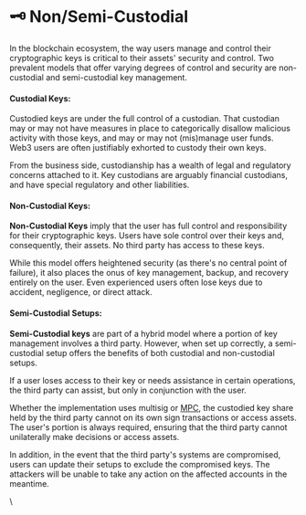 # 🗝️ Non/Semi-Custodial

In the blockchain ecosystem, the way users manage and control their cryptographic keys is critical to their assets' security and control. Two prevalent models that offer varying degrees of control and security are non-custodial and semi-custodial key management.

#### Custodial Keys:

Custodied keys are under the full control of a custodian. That custodian may or may not have measures in place to categorically disallow malicious activity with those keys, and may or may not (mis)manage user funds. Web3 users are often justifiably exhorted to custody their own keys.

From the business side, custodianship has a wealth of legal and regulatory concerns attached to it. Key custodians are arguably financial custodians, and have special regulatory and other liabilities.

#### Non-Custodial Keys:

**Non-Custodial Keys** imply that the user has full control and responsibility for their cryptographic keys. Users have sole control over their keys and, consequently, their assets. No third party has access to these keys.

While this model offers heightened security (as there's no central point of failure), it also places the onus of key management, backup, and recovery entirely on the user. Even experienced users often lose keys due to accident, negligence, or direct attack.

#### Semi-Custodial Setups:

**Semi-Custodial keys** are part of a hybrid model where a portion of key management involves a third party. However, when set up correctly, a semi-custodial setup offers the benefits of both custodial and non-custodial setups.

If a user loses access to their key or needs assistance in certain operations, the third party can assist, but only in conjunction with the user.

Whether the implementation uses multisig or [MPC](multi-party-computation.md), the custodied key share held by the third party cannot on its own sign transactions or access assets. The user's portion is always required, ensuring that the third party cannot unilaterally make decisions or access assets.

In addition, in the event that the third party's systems are compromised, users can update their setups to exclude the compromised keys. The attackers will be unable to take any action on the affected accounts in the meantime.

\
